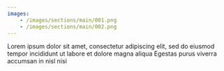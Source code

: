 ```yaml
---
images:
    - /images/sections/main/001.png
    - /images/sections/main/002.png
---
```


Lorem ipsum dolor sit amet, consectetur adipiscing elit, sed do eiusmod tempor incididunt ut labore et dolore magna aliqua Egestas purus viverra accumsan in nisl nisi
